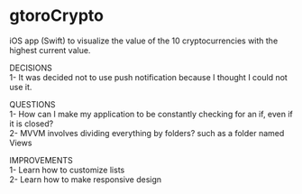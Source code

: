 # gtoroCrypto
iOS app (Swift) to visualize the value of the 10 cryptocurrencies with the highest current value.

DECISIONS <br />
1- It was decided not to use push notification because I thought I could not use it. <br />


QUESTIONS <br />
1- How can I make my application to be constantly checking for an if, even if it is closed? <br />
2- MVVM involves dividing everything by folders? such as a folder named Views <br />

IMPROVEMENTS <br />
1- Learn how to customize lists <br />
2- Learn how to make responsive design <br />
